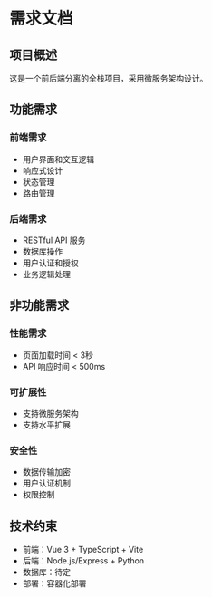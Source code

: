 # 需求文档

## 项目概述

这是一个前后端分离的全栈项目，采用微服务架构设计。

## 功能需求

### 前端需求
- 用户界面和交互逻辑
- 响应式设计
- 状态管理
- 路由管理

### 后端需求
- RESTful API 服务
- 数据库操作
- 用户认证和授权
- 业务逻辑处理

## 非功能需求

### 性能需求
- 页面加载时间 < 3秒
- API 响应时间 < 500ms

### 可扩展性
- 支持微服务架构
- 支持水平扩展

### 安全性
- 数据传输加密
- 用户认证机制
- 权限控制

## 技术约束

- 前端：Vue 3 + TypeScript + Vite
- 后端：Node.js/Express + Python
- 数据库：待定
- 部署：容器化部署